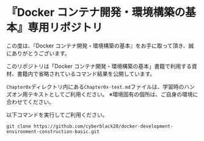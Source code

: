 # 『Docker コンテナ開発・環境構築の基本』専用リポジトリ

この度は、『Docker コンテナ開発・環境構築の基本』をお手に取って頂き、誠にありがとうございます。

このリポジトリは「Docker コンテナ開発・環境構築の基本」書籍で利用する資材、書籍内で省略されているコマンド結果を公開しています。

`Chapter0x`ディレクトリ内にある`Chapter0x-text.md`ファイルは、学習時のハンズオン用テキストとしてご利用ください。
※環境固有の個所は、ご自身の環境に合わせてください。

以下コマンドを実行してご利用ください。

```gitコマンド
git clone https://github.com/cyberblack28/docker-development-environment-construction-basic.git
```

